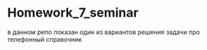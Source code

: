 # Homework_7_seminar
в данном  репо показан один из вариантов решения задачи про телефонный справочник
